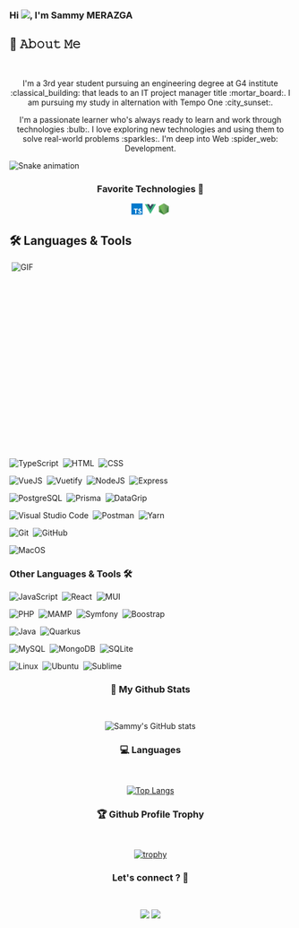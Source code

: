 ### Hi <img src="https://media.giphy.com/media/hvRJCLFzcasrR4ia7z/giphy.gif" width="25px">, I'm Sammy MERAZGA

## :book: 𝙰𝚋𝚘𝚞𝚝 𝙼𝚎
<br/>
<p align="center">I'm a 3rd year student pursuing an engineering degree at G4 institute :classical_building: that leads to an IT project manager title :mortar_board:. I am pursuing my study in alternation with Tempo One :city_sunset:.</p>

<p align="center">I'm a passionate learner who's always ready to learn and work through technologies :bulb:. I love exploring new technologies and using them to solve real-world problems :sparkles:. I'm deep into Web :spider_web: Development.
</p>

![Snake animation](https://user-images.githubusercontent.com/78353572/159122397-16cb4796-aca5-4899-bb82-c43efe56659a.svg)

<div align="center">

### Favorite Technologies 🥰

<code><img height="20" src="https://raw.githubusercontent.com/github/explore/80688e429a7d4ef2fca1e82350fe8e3517d3494d/topics/typescript/typescript.png"></code>
<code><img height="20" src="https://raw.githubusercontent.com/github/explore/80688e429a7d4ef2fca1e82350fe8e3517d3494d/topics/vue/vue.png"></code>
<code><img height="20" src="https://raw.githubusercontent.com/github/explore/80688e429a7d4ef2fca1e82350fe8e3517d3494d/topics/nodejs/nodejs.png"></code>

</div>

## 🛠 Languages & Tools 


<img align="right" alt="GIF" src="https://user-images.githubusercontent.com/78353572/159122594-ec57b8cf-d7b0-4fcb-92c7-fec40c50a7c4.gif" width="500" height="350" />

![TypeScript](https://img.shields.io/badge/TypeScript-Code-informational?style=flat&logo=typescript&logoColor=white&color=blue)&nbsp;
![HTML](https://img.shields.io/badge/HTML-Code-informational?style=flat&logo=html5&logoColor=white&color=blue)&nbsp;
![CSS](https://img.shields.io/badge/CSS-Code-informational?style=flat&logo=css3&logoColor=white&color=blue)&nbsp;

![VueJS](https://img.shields.io/badge/VueJS-Framework%20Front-informational?style=flat&logo=vue.js&logoColor=white&color=green)&nbsp;
![Vuetify](https://img.shields.io/badge/Vuetify-Framework%20UI-informational?style=flat&logo=vuetify&logoColor=white&color=green)&nbsp;
![NodeJS](https://img.shields.io/badge/NodeJS-JS%20Runtime-informational?style=flat&logo=node.js&logoColor=white&color=green)&nbsp;
![Express](https://img.shields.io/badge/Express-Framework%20Back-informational?style=flat&logo=express&logoColor=white&color=green)&nbsp;

![PostgreSQL](https://img.shields.io/badge/PostgreSQL-SGBD-informational?style=flat&logo=postgresql&logoColor=white&color=orange)&nbsp;
![Prisma](https://img.shields.io/badge/Prisma-ORM-informational?style=flat&logo=prisma&logoColor=white&color=orange)&nbsp;
![DataGrip](https://img.shields.io/badge/DataGrip-SGBD-informational?style=flat&logo=DataGrip&logoColor=white&color=orange)&nbsp;

![Visual Studio Code](https://img.shields.io/badge/VS%20Code-IDE-informational?style=flat&logo=visualstudiocode&logoColor=white&color=white)&nbsp;
![Postman](https://img.shields.io/badge/Postman-API%20Platform-informational?style=flat&logo=postman&logoColor=white&color=white)&nbsp;
![Yarn](https://img.shields.io/badge/Yarn-PM-informational?style=flat&logo=yarn&logoColor=white&color=white)&nbsp;

![Git](https://img.shields.io/badge/-Git-05122A?style=flat&logo=git)&nbsp;
![GitHub](https://img.shields.io/badge/-GitHub-05122A?style=flat&logo=github)&nbsp;

![MacOS](https://img.shields.io/badge/Mac-OS-informational?style=flat&logo=apple&logoColor=white&color=white)&nbsp;

### Other Languages & Tools 🛠

![JavaScript](https://img.shields.io/badge/-Javascript-05122A?style=flat&logo=javascript)&nbsp;
![React](https://img.shields.io/badge/-react-05122A?style=flat&logo=react)&nbsp;
![MUI](https://img.shields.io/badge/-mui-05122A?style=flat&logo=mui)&nbsp;

![PHP](https://img.shields.io/badge/-php-05122A?style=flat&logo=php)&nbsp;
![MAMP](https://img.shields.io/badge/-MAMP-05122A?style=flat&logo=MAMP)&nbsp;
![Symfony](https://img.shields.io/badge/-symfony-05122A?style=flat&logo=symfony)&nbsp;
![Boostrap](https://img.shields.io/badge/-bootstrap-05122A?style=flat&logo=bootstrap)&nbsp;

![Java](https://img.shields.io/badge/-Java-05122A?style=flat&logo=Java&logoColor=white)&nbsp;
![Quarkus](https://img.shields.io/badge/-quarkus-05122A?style=flat&logo=quarkus)&nbsp;

![MySQL](https://img.shields.io/badge/-MySQL-05122A?style=flat&logo=mysql&logoColor=white)&nbsp;
![MongoDB](https://img.shields.io/badge/-mongodb-05122A?style=flat&logo=mongodb)&nbsp;
![SQLite](https://img.shields.io/badge/-sqlite-05122A?style=flat&logo=sqlite)&nbsp;

![Linux](https://img.shields.io/badge/-Linux-05122A?style=flat&logo=linux&logoColor=white)&nbsp;
![Ubuntu](https://img.shields.io/badge/-ubuntu-05122A?style=flat&logo=ubuntu)&nbsp;
![Sublime](https://img.shields.io/badge/-sublimetext-05122A?style=flat&logo=sublimetext)&nbsp;

<div align="center">

### :signal_strength: My Github Stats
<br />

![Sammy's GitHub stats](https://github-readme-stats.vercel.app/api?username=SammyMERAZGA&show_icons=true&theme=dracula)

  
### :computer: Languages
<br />

[![Top Langs](https://github-readme-stats.vercel.app/api/top-langs/?username=SammyMERAZGA&layout=compact&theme=dracula)](https://github.com/SammyMERAZGA/github-readme-stats)

### :trophy: Github Profile Trophy
<br />

[![trophy](https://github-profile-trophy.vercel.app/?username=SammyMERAZGA&theme=dracula)](https://github.com/SammyMERAZGA/github-profile-trophy)
 
### Let's connect ? 🤝
<br />

<a href="https://fr.linkedin.com/in/sammy-merazga"><img src="https://img.shields.io/badge/-sammyMERAZGA-0077B5?style=flat&logo=Linkedin&logoColor=white"/></a>
<a href="mailto:sammy.merazga@gmail.com"><img src="https://img.shields.io/badge/-sammy.merazga@gmail.com-D14836?style=flat&logo=Gmail&logoColor=white"/></a>
  
</div>

